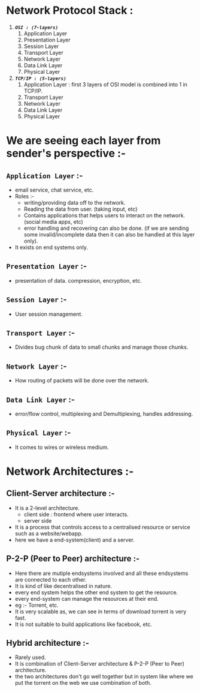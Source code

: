 # Network Protocol Stack :
1. ***`OSI : (7-layers)`*** 
    1. Application Layer
    2. Presentation Layer
    3. Session Layer
    4. Transport Layer
    5. Network Layer
    6. Data Link Layer
    7. Physical Layer
2. ***`TCP/IP : (5-layers)`*** 
    1. Application Layer : first 3 layers of OSI model is combined into 1 in TCP/IP.
    2. Transport Layer
    3. Network Layer
    4. Data Link Layer
    5. Physical Layer

# We are seeing each layer from sender's perspective :-
## `Application Layer` :-
- email service, chat service, etc.
- Roles :-
    - writing/providing data off to the network.
    - Reading the data from user. (taking input, etc)
    - Contains applications that helps users to interact on the network.(social media apps, etc)
    - error handling and recovering can also be done. (if we are sending some invalid/incomplete data then it can also be handled at this layer only).
- It exists on end systems only.

## `Presentation Layer` :-
- presentation of data. compression, encryption, etc.

## `Session Layer` :-
- User session management.

## `Transport Layer` :-
- Divides bug chunk of data to small chunks and manage those chunks.

## `Network Layer` :-
- How routing of packets will be done over the network.

## `Data Link Layer` :-
- error/flow control, multiplexing and Demultiplexing, handles addressing.

## `Physical Layer` :-
- It comes to wires or wireless medium.

# Network Architectures :-
## Client-Server architecture :-
- It is a 2-level architecture.
    - client side : frontend where user interacts.
    - server side
- It is a process that controls access to a centralised resource or service such as a website/webapp.
- here we have a end-system(client) and a server.
## P-2-P (Peer to Peer) architecture :-
- Here there are mutiple endsystems involved and all these endsystems are connected to each other.
- It is kind of like decentralised in nature.
- every end system helps the other end system to get the resource.
- every end-system can manage the resources at their end.
- eg :- Torrent, etc.
- It is very scalable as, we can see in terms of download torrent is very fast.
- It is not suitable to build applications like facebook, etc.
## Hybrid architecture :-
- Rarely used.
- It is combination of Client-Server architecture & P-2-P (Peer to Peer) architecture.
- the two architectures don't go well together but in system like where we put the torrent on the web we use combination of both.